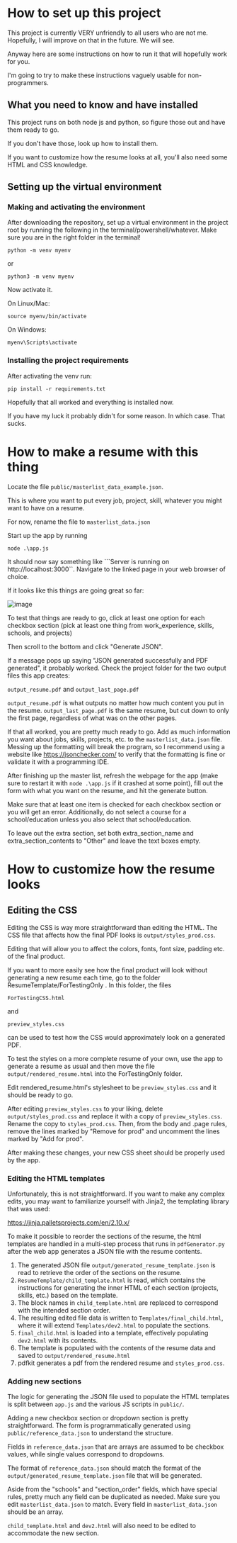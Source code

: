 # How to set up this project
This project is currently VERY unfriendly to all users who are not me. 
Hopefully, I will improve on that in the future. We will see. 

Anyway here are some instructions on how to run it that will hopefully work for you.

I'm going to try to make these instructions vaguely usable for non-programmers.

## What you need to know and have installed
This project runs on both node js and python, so figure those out and have them ready to go.

If you don't have those, look up how to install them.

If you want to customize how the resume looks at all, you'll also need some HTML and CSS knowledge.

## Setting up the virtual environment

### Making and activating the environment

After downloading the repository, set up a virtual environment in the project root by running the following in the terminal/powershell/whatever. 
Make sure you are in the right folder in the terminal!

```python -m venv myenv``` 

or 

```python3 -m venv myenv``` 

Now activate it. 

On Linux/Mac:

```source myenv/bin/activate```

On Windows:

```myenv\Scripts\activate```

### Installing the project requirements

After activating the venv run:

```pip install -r requirements.txt```

Hopefully that all worked and everything is installed now. 

If you have my luck it probably didn't for some reason. In which case. That sucks.

# How to make a resume with this thing

Locate the file `public/masterlist_data_example.json`. 

This is where you want to put every job, project, skill, whatever you might want to have on a resume.

For now, rename the file to `masterlist_data.json`

Start up the app by running 

```node .\app.js```

It should now say something like ```Server is running on http://localhost:3000``. Navigate to the linked page in your web browser of choice.

If it looks like this things are going great so far:

![image](https://github.com/ChristineWidden/ResumeGenerator/assets/91342711/2478550a-26cd-498d-ad0b-1f3f6019e5ca)

To test that things are ready to go, click at least one option for each checkbox section (pick at least one thing from work_experience, skills, schools, and projects)

Then scroll to the bottom and click "Generate JSON".

If a message pops up saying "JSON generated successfully and PDF generated", it probably worked. Check the project folder for the two output files this app creates:

`output_resume.pdf` and `output_last_page.pdf`

`output_resume.pdf` is what outputs no matter how much content you put in the resume. `output_last_page.pdf` is the same resume, but cut down to only the first page, regardless of what was on the other pages.

If that all worked, you are pretty much ready to go. Add as much information you want about jobs, skills, projects, etc. to the `masterlist_data.json` file. Messing up the formatting will break the program, so 
I recommend using a website like https://jsonchecker.com/ to verify that the formatting is fine or validate it with a programming IDE.

After finishing up the master list, refresh the webpage for the app (make sure to restart it with `node .\app.js` if it crashed at some point), fill out the form with what you want on the resume, and hit the generate button.

Make sure that at least one item is checked for each checkbox section or you will get an error. Additionally, do not select a course for a school/education unless you also select that school/education. 

To leave out the extra section, set both extra_section_name and extra_section_contents to "Other" and leave the text boxes empty.

# How to customize how the resume looks

## Editing the CSS
Editing the CSS is way more straightforward than editing the HTML. The CSS file that affects how the final PDF looks is `output/styles_prod.css`. 

Editing that will allow you to affect the colors, fonts, font size, padding etc. of the final product.

If you want to more easily see how the final product will look without generating a new resume each time, go to the folder ResumeTemplate/ForTestingOnly . In this folder, the files

`ForTestingCSS.html`

and

`preview_styles.css`

can be used to test how the CSS would approximately look on a generated PDF.

To test the styles on a more complete resume of your own, use the app to generate a resume as usual and then move the file `output/rendered_resume.html` into the ForTestingOnly folder.

Edit rendered_resume.html's stylesheet to be `preview_styles.css` and it should be ready to go.

After editing `preview_styles.css` to your liking, delete `output/styles_prod.css` and replace it with a copy of `preview_styles.css`. Rename the copy to `styles_prod.css`.
Then, from the body and .page rules, remove the lines marked by "Remove for prod" and uncomment the lines marked by "Add for prod".

After making these changes, your new CSS sheet should be properly used by the app.

### Editing the HTML templates
Unfortunately, this is not straightforward. If you want to make any complex edits, you may want to familiarize yourself with Jinja2, the templating library that was used:

https://jinja.palletsprojects.com/en/2.10.x/

To make it possible to reorder the sections of the resume, the html templates are handled in a multi-step process that runs in `pdfGenerator.py` after the web app generates a JSON file with the resume contents.

1. The generated JSON file `output/generated_resume_template.json` is read to retrieve the order of the sections on the resume.
2. `ResumeTemplate/child_template.html` is read, which contains the instructions for generating the inner HTML of each section (projects, skills, etc.) based on the template.
3. The block names in `child_template.html` are replaced to correspond with the intended section order.
4. The resulting edited file data is written to `Templates/final_child.html`, where it will extend `Templates/dev2.html` to populate the sections.
5. `final_child.html` is loaded into a template, effectively populating `dev2.html` with its contents.
6. The template is populated with the contents of the resume data and saved to `output/rendered_resume.html`
7. pdfkit generates a pdf from the rendered resume and `styles_prod.css`.

### Adding new sections
The logic for generating the JSON file used to populate the HTML templates is split between `app.js` and the various JS scripts in `public/`. 

Adding a new checkbox section or dropdown section is pretty straightforward. The form is programmatically generated using `public/reference_data.json` to understand the structure.

Fields in `reference_data.json` that are arrays are assumed to be checkbox values, while single values correspond to dropdowns. 

The format of `reference_data.json` should match the format of the `output/generated_resume_template.json` file that will be generated.

Aside from the "schools" and "section_order" fields, which have special rules, pretty much any field can be duplicated as needed. Make sure you edit `masterlist_data.json` to match. Every field in `masterlist_data.json` should be an array.

`child_template.html` and `dev2.html` will also need to be edited to accommodate the new section.


